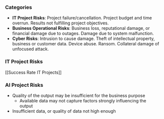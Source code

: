 ### Categories
- **IT Project Risks**:  Project failure/cancellation.  Project budget and time overrun.  Results not fulfilling project objectives.
- **Business Operational Risks**:  Business loss, reputational damage, or financial damage due to outages.  Damage due to system malfunction.
- **Cyber Risks**:  Intrusion to cause damage.  Theft of intellectual property, business or customer data.  Device abuse.  Ransom.  Collateral damage of unfocused attack.
### IT Project Risks
[[Success Rate IT Projects]]

### AI Project Risks
- Quality of the output may be insufficient for the business purpose
	- Available data may not capture factors strongly influencing the output
- Insufficient data, or quality of data not high enough